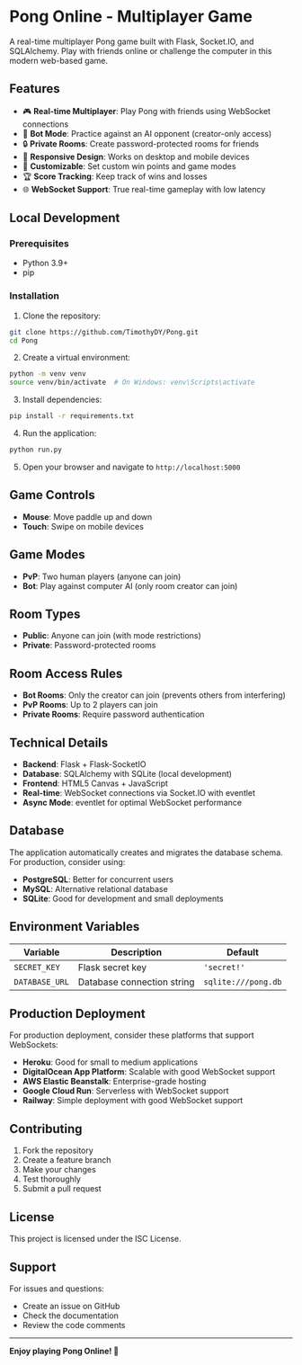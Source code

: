 # Pong Online - Multiplayer Game

A real-time multiplayer Pong game built with Flask, Socket.IO, and SQLAlchemy. Play with friends online or challenge the computer in this modern web-based game.

## Features

- 🎮 **Real-time Multiplayer**: Play Pong with friends using WebSocket connections
- 🤖 **Bot Mode**: Practice against an AI opponent (creator-only access)
- 🔒 **Private Rooms**: Create password-protected rooms for friends
- 📱 **Responsive Design**: Works on desktop and mobile devices
- 🎯 **Customizable**: Set custom win points and game modes
- 🏆 **Score Tracking**: Keep track of wins and losses
- 🌐 **WebSocket Support**: True real-time gameplay with low latency

## Local Development

### Prerequisites

- Python 3.9+
- pip

### Installation

1. Clone the repository:
```bash
git clone https://github.com/TimothyDY/Pong.git
cd Pong
```

2. Create a virtual environment:
```bash
python -m venv venv
source venv/bin/activate  # On Windows: venv\Scripts\activate
```

3. Install dependencies:
```bash
pip install -r requirements.txt
```

4. Run the application:
```bash
python run.py
```

5. Open your browser and navigate to `http://localhost:5000`

## Game Controls

- **Mouse**: Move paddle up and down
- **Touch**: Swipe on mobile devices

## Game Modes

- **PvP**: Two human players (anyone can join)
- **Bot**: Play against computer AI (only room creator can join)

## Room Types

- **Public**: Anyone can join (with mode restrictions)
- **Private**: Password-protected rooms

## Room Access Rules

- **Bot Rooms**: Only the creator can join (prevents others from interfering)
- **PvP Rooms**: Up to 2 players can join
- **Private Rooms**: Require password authentication

## Technical Details

- **Backend**: Flask + Flask-SocketIO
- **Database**: SQLAlchemy with SQLite (local development)
- **Frontend**: HTML5 Canvas + JavaScript
- **Real-time**: WebSocket connections via Socket.IO with eventlet
- **Async Mode**: eventlet for optimal WebSocket performance

## Database

The application automatically creates and migrates the database schema. For production, consider using:

- **PostgreSQL**: Better for concurrent users
- **MySQL**: Alternative relational database
- **SQLite**: Good for development and small deployments

## Environment Variables

| Variable | Description | Default |
|----------|-------------|---------|
| `SECRET_KEY` | Flask secret key | `'secret!'` |
| `DATABASE_URL` | Database connection string | `sqlite:///pong.db` |

## Production Deployment

For production deployment, consider these platforms that support WebSockets:

- **Heroku**: Good for small to medium applications
- **DigitalOcean App Platform**: Scalable with good WebSocket support
- **AWS Elastic Beanstalk**: Enterprise-grade hosting
- **Google Cloud Run**: Serverless with WebSocket support
- **Railway**: Simple deployment with good WebSocket support

## Contributing

1. Fork the repository
2. Create a feature branch
3. Make your changes
4. Test thoroughly
5. Submit a pull request

## License

This project is licensed under the ISC License.

## Support

For issues and questions:
- Create an issue on GitHub
- Check the documentation
- Review the code comments

---

**Enjoy playing Pong Online! 🏓**
